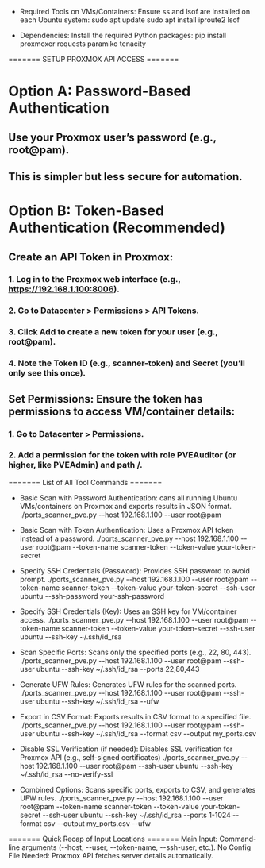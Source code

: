 - Required Tools on VMs/Containers: Ensure ss and lsof are installed on each Ubuntu system:
sudo apt update
sudo apt install iproute2 lsof

- Dependencies: Install the required Python packages:
pip install proxmoxer requests paramiko tenacity

======= SETUP PROXMOX API ACCESS =======
# Option A: Password-Based Authentication

## Use your Proxmox user’s password (e.g., root@pam).
## This is simpler but less secure for automation.

# Option B: Token-Based Authentication (Recommended)

## Create an API Token in Proxmox:

### 1. Log in to the Proxmox web interface (e.g., https://192.168.1.100:8006).
### 2. Go to Datacenter > Permissions > API Tokens.
### 3. Click Add to create a new token for your user (e.g., root@pam).
### 4. Note the Token ID (e.g., scanner-token) and Secret (you’ll only see this once).

## Set Permissions: Ensure the token has permissions to access VM/container details:
### 1. Go to Datacenter > Permissions.
### 2. Add a permission for the token with role PVEAuditor (or higher, like PVEAdmin) and path /.

======= List of All Tool Commands =======

- Basic Scan with Password Authentication: cans all running Ubuntu VMs/containers on Proxmox and exports results in JSON format.
./ports_scanner_pve.py --host 192.168.1.100 --user root@pam

- Basic Scan with Token Authentication: Uses a Proxmox API token instead of a password.
./ports_scanner_pve.py --host 192.168.1.100 --user root@pam --token-name scanner-token --token-value your-token-secret

- Specify SSH Credentials (Password): Provides SSH password to avoid prompt.
./ports_scanner_pve.py --host 192.168.1.100 --user root@pam --token-name scanner-token --token-value your-token-secret --ssh-user ubuntu --ssh-password your-ssh-password

- Specify SSH Credentials (Key): Uses an SSH key for VM/container access.
./ports_scanner_pve.py --host 192.168.1.100 --user root@pam --token-name scanner-token --token-value your-token-secret --ssh-user ubuntu --ssh-key ~/.ssh/id_rsa

- Scan Specific Ports: Scans only the specified ports (e.g., 22, 80, 443).
./ports_scanner_pve.py --host 192.168.1.100 --user root@pam --ssh-user ubuntu --ssh-key ~/.ssh/id_rsa --ports 22,80,443

- Generate UFW Rules: Generates UFW rules for the scanned ports.
./ports_scanner_pve.py --host 192.168.1.100 --user root@pam --ssh-user ubuntu --ssh-key ~/.ssh/id_rsa --ufw

- Export in CSV Format: Exports results in CSV format to a specified file.
./ports_scanner_pve.py --host 192.168.1.100 --user root@pam --ssh-user ubuntu --ssh-key ~/.ssh/id_rsa --format csv --output my_ports.csv

- Disable SSL Verification (if needed): Disables SSL verification for Proxmox API (e.g., self-signed certificates)
./ports_scanner_pve.py --host 192.168.1.100 --user root@pam --ssh-user ubuntu --ssh-key ~/.ssh/id_rsa --no-verify-ssl
 
- Combined Options: Scans specific ports, exports to CSV, and generates UFW rules.
./ports_scanner_pve.py --host 192.168.1.100 --user root@pam --token-name scanner-token --token-value your-token-secret --ssh-user ubuntu --ssh-key ~/.ssh/id_rsa --ports 1-1024 --format csv --output my_ports.csv --ufw

======= Quick Recap of Input Locations =======
Main Input: Command-line arguments (--host, --user, --token-name, --ssh-user, etc.).
No Config File Needed: Proxmox API fetches server details automatically.